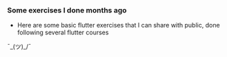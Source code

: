  ### Some exercises I done months ago
 
 - Here are some basic flutter exercises that I can share with public, done following several flutter courses

¯\_(ツ)_/¯

